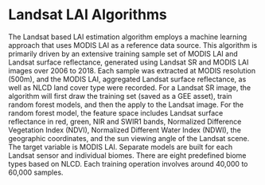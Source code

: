 # Landsat LAI Algorithms

The Landsat based LAI estimation algorithm employs a machine learning approach that uses MODIS LAI as a reference data source. This algorithm is primarily driven by an extensive training sample set of MODIS LAI and Landsat surface reflectance, generated using Landsat SR and MODIS LAI images over 2006 to 2018. Each sample was extracted at MODIS resolution (500m), and the MODIS LAI, aggregated Landsat surface reflectance, as well as NLCD land cover type were recorded. For a Landsat SR image, the algorithm will first draw the training set (saved as a GEE asset), train random forest models, and then the apply to the Landsat image. For the random forest model, the feature space includes Landsat surface reflectance in red, green, NIR and SWIR1 bands, Normalized Difference Vegetation Index (NDVI), Normalized Different Water Index (NDWI), the geographic coordinates, and the sun viewing angle of the Landsat scene. The target variable is MODIS LAI. Separate models are built for each Landsat sensor and individual biomes. There are eight predefined biome types based on NLCD. Each training operation involves around 40,000 to 60,000 samples.
